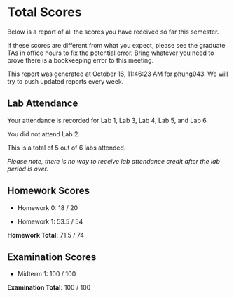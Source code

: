 # Total Scores

Below is a report of all the scores you have received so far this semester.

If these scores are different from what you expect, please see the graduate TAs in office hours to fix the potential error. Bring whatever you need to prove there is a bookkeeping error to this meeting.



This report was generated at October 16, 11:46:23 AM for phung043. We will try to push updated reports every week.

## Lab Attendance

Your attendance is recorded for Lab 1, Lab 3, Lab 4, Lab 5,  and Lab 6.

You did not attend Lab 2.

This is a total of 5 out of 6 labs attended.



*Please note, there is no way to receive lab attendance credit after the lab period is over.*



## Homework Scores



- Homework 0: 18 / 20



- Homework 1: 53.5 / 54



**Homework Total:** 71.5 / 74



## Examination Scores



- Midterm 1: 100 / 100



**Examination Total:** 100 / 100



